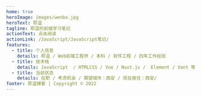 ```yaml
---
home: true
heroImage: images/wenbo.jpg
heroText: 耶温
tagline: 耶温的前端学习笔记
actionText: 点击阅读
actionLink: /JavaScript/JavaScript笔记/
features:
  - title: 个人信息
    details: 耶温 / Web前端⼯程师 / 本科 / 软件⼯程 / 四年工作经验
  - title: 技术栈
    details: JavaScript  / HTMLCSS / Vue / Nuxt.js /  Element / Vant 等。
  - title: 当前状态
    details: 在职 / 考虑机会 / 期望城市：西安 / 现在居住：西安/
footer: 耶温博客 | Copyright © 2022
---
```

